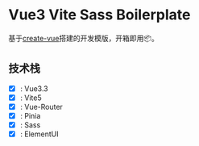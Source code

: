 # Vue3 Vite Sass Boilerplate

基于[create-vue](https://github.com/vuejs/create-vue)搭建的开发模版，开箱即用📦。

## 技术栈

- [x] : Vue3.3
- [x] : Vite5
- [x] : Vue-Router
- [x] : Pinia
- [x] : Sass
- [x] : ElementUI
